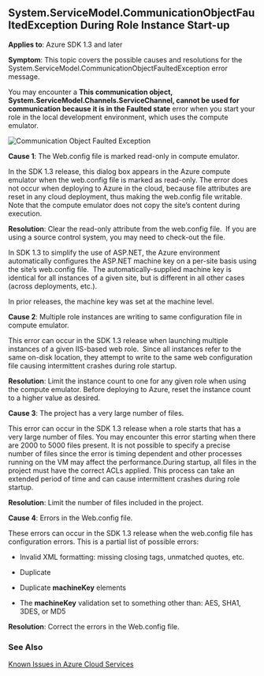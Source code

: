 <properties 
   pageTitle="System.ServiceModel.CommunicationObjectFaultedException During Role Instance Start-up"
   description=""
   services="cloud-services"
   documentationCenter=""
   authors="Thraka"
   manager="timlt"
   editor=""/>
<tags 
   ms.service="cloud-services"
   ms.devlang="na"
   ms.topic="article"
   ms.tgt_pltfrm="na"
   ms.workload="tbd"
   ms.date="05/12/2015"
   ms.author="adegeo" />

## System.ServiceModel.CommunicationObjectFaultedException During Role Instance Start-up

**Applies to**: Azure SDK 1.3 and later

**Symptom**:  This topic covers the possible causes and resolutions for the System.ServiceModel.CommunicationObjectFaultedException error message.

You may encounter a **This communication object, System.ServiceModel.Channels.ServiceChannel, cannot be used for communication because it is in the Faulted state** error when you start your role in the local development environment, which uses the compute emulator.

![Communication Object Faulted Exception](./media/communicationobjectfaultedexception-role-instance/IC457000.png)

**Cause 1**: The Web.config file is marked read-only in compute emulator.

In the SDK 1.3 release, this dialog box appears in the Azure compute emulator when the web.config file is marked as read-only. The error does not occur when deploying to Azure in the cloud, because file attributes are reset in any cloud deployment, thus making the web.config file writable. Note that the compute emulator does not copy the site’s content during execution.

**Resolution**: Clear the read-only attribute from the web.config file.  If you are using a source control system, you may need to check-out the file.

In SDK 1.3 to simplify the use of ASP.NET, the Azure environment automatically configures the ASP.NET machine key on a per-site basis using the site’s web.config file.  The automatically-supplied machine key is identical for all instances of a given site, but is different in all other cases (across deployments, etc.).

In prior releases, the machine key was set at the machine level.

**Cause 2**: Multiple role instances are writing to same configuration file in compute emulator.

This error can occur in the SDK 1.3 release when launching multiple instances of a given IIS-based web role.  Since all instances refer to the same on-disk location, they attempt to write to the same web configuration file causing intermittent crashes during role startup.

**Resolution**: Limit the instance count to one for any given role when using the compute emulator. Before deploying to Azure, reset the instance count to a higher value as desired.

**Cause 3**: The project has a very large number of files.

This error can occur in the SDK 1.3 release when a role starts that has a very large number of files. You may encounter this error starting when there are 2000 to 5000 files present. It is not possible to specify a precise number of files since the error is timing dependent and other processes running on the VM may affect the performance.During startup, all files in the project must have the correct ACLs applied. This process can take an extended period of time and can cause intermittent crashes during role startup.

**Resolution**: Limit the number of files included in the project.

**Cause 4**: Errors in the Web.config file.

These errors can occur in the SDK 1.3 release when the web.config file has configuration errors. This is a partial list of possible errors:

- Invalid XML formatting: missing closing tags, unmatched quotes, etc.

- Duplicate **<configSections>**

- Duplicate **machineKey** elements

- The **machineKey** validation set to something other than: AES, SHA1, 3DES, or MD5

**Resolution**: Correct the errors in the Web.config file.

### See Also

[Known Issues in Azure Cloud Services](https://msdn.microsoft.com/library/gg508668)

